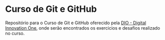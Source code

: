 # Curso de Git e GitHub 

Repositório para o Curso de Git e GitHub oferecido pela 
[DIO - Digital Innovation One](https://web.dio.me/home),
onde serão encontrados os exercicios e desafios 
realizado no curso.   
